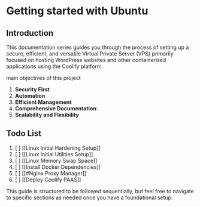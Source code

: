 # Getting started with Ubuntu

## Introduction

This documentation series guides you through the process of setting up a secure, efficient, and versatile Virtual Private Server (VPS) primarily focused on hosting WordPress websites and other containerized applications using the Coolify platform.

main objectives of this project

1.  **Security First**
2.  **Automation**
3.  **Efficient Management**
4.  **Comprehensive Documentation**:
5.  **Scalability and Flexibility**

## Todo List

1. [ ] [[Linux Initial Hardening Setup]]
2. [ ] [[Linux Initial Utilities Setup]]
3. [ ] [[Linux Memory Swap Space]]
4. [ ] [[Install Docker Dependencies]]
5. [ ] [[#Nginx Proxy Manager]]
6. [ ] [[Deploy Coolify PAAS]]

This guide is structured to be followed sequentially, but feel free to navigate to specific sections as needed once you have a foundational setup.
